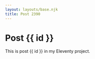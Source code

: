 ```yaml
---
layout: layouts/base.njk
title: Post 2390
---
```


# Post {{ id }}

This is post {{ id }} in my Eleventy project.
